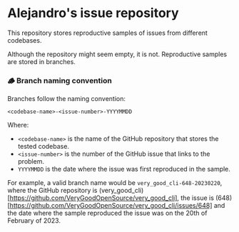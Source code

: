 # Alejandro's issue repository

This repository stores reproductive samples of issues from different codebases.

Although the repository might seem empty, it is not. Reproductive samples are stored in branches.

### 🪵 Branch naming convention

Branches follow the naming convention:

```
<codebase-name>-<issue-number>-YYYYMMDD
```

Where:

- `<codebase-name>` is the name of the GitHub repository that stores the tested codebase.
- `<issue-number>` is the number of the GitHub issue that links to the problem.
- `YYYYMMDD` is the date where the issue was first reproduced in the sample.

For example, a valid branch name would be `very_good_cli-648-20230220`, where the GitHub repository is (very_good_cli)[https://github.com/VeryGoodOpenSource/very_good_cli], the issue is (648)[https://github.com/VeryGoodOpenSource/very_good_cli/issues/648] and the date where the sample reproduced the issue was on the 20th of February of 2023.
